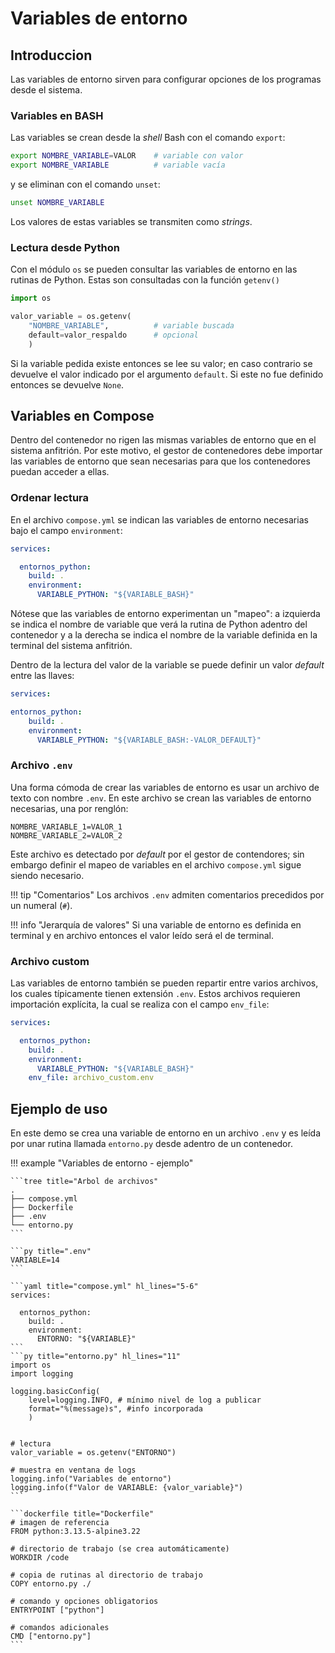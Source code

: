 # Variables de entorno


## Introduccion

Las variables de entorno
sirven para configurar opciones de los programas
desde el sistema.


### Variables en BASH

Las variables se crean desde la *shell* Bash
con el comando `export`:

```bash title="Bash - crear variable de entorno"
export NOMBRE_VARIABLE=VALOR    # variable con valor
export NOMBRE_VARIABLE          # variable vacía
```

y se eliminan con el comando `unset`:

```bash title="Bash - eliminar variable de entorno"
unset NOMBRE_VARIABLE
```
Los valores de estas variables se transmiten como *strings*.

### Lectura desde Python

Con el módulo `os` se pueden consultar
las variables de entorno en las rutinas de Python.
Estas son consultadas con la función `getenv()`

```py title="Python - leer variable de entorno"
import os

valor_variable = os.getenv(
    "NOMBRE_VARIABLE",          # variable buscada
    default=valor_respaldo      # opcional
    )
```

Si la variable pedida existe entonces se lee su valor;
en caso contrario se devuelve
el valor indicado por el argumento `default`.
Si este no fue definido
entonces se devuelve `None`.


## Variables en Compose

Dentro del contenedor no rigen
las mismas variables de entorno
que en el sistema anfitrión.
Por este motivo,
el gestor de contenedores debe importar
las variables de entorno que sean necesarias
para que los contenedores puedan acceder a ellas. 


### Ordenar lectura

En el archivo `compose.yml` se indican
las variables de entorno necesarias
bajo el campo `environment`:

```yaml title="compose.yml - leer variable"
services:

  entornos_python:
    build: .
    environment:
      VARIABLE_PYTHON: "${VARIABLE_BASH}"
```

Nótese que las variables de entorno experimentan un "mapeo":
a izquierda se indica el nombre de variable
que verá la rutina de Python
adentro del contenedor
y a la derecha se indica el nombre de la variable
definida en la terminal del sistema anfitrión.

Dentro de la lectura del valor de la variable
se puede definir un valor *default* entre las llaves:

```yaml title="compose.yml - leer variable (con valor default)"
services:

entornos_python:
    build: .
    environment:
      VARIABLE_PYTHON: "${VARIABLE_BASH:-VALOR_DEFAULT}"
```


### Archivo `.env`

Una forma cómoda de crear las variables de entorno
es usar un archivo de texto con nombre `.env`.
En este archivo se crean
las variables de entorno necesarias,
una por renglón:


```env title="Archivo .env - sintaxis"
NOMBRE_VARIABLE_1=VALOR_1
NOMBRE_VARIABLE_2=VALOR_2
```


Este archivo es detectado por *default*
por el gestor de contendores;
sin embargo definir el mapeo de variables 
en el archivo `compose.yml`
sigue siendo necesario.

!!! tip "Comentarios"
    Los archivos `.env` admiten comentarios
    precedidos por un numeral (`#`).


!!! info "Jerarquía de valores"
    Si una variable de entorno es definida en terminal
    y en archivo entonces el valor leído será el de terminal.



### Archivo custom

Las variables de entorno también se pueden repartir
entre varios archivos,
los cuales típicamente tienen extensión `.env`.
Estos archivos requieren importación explícita,
la cual se realiza con el campo `env_file`:

```yaml hl_lines="7" title="compose.yml - archivo custom"
services:

  entornos_python:
    build: .
    environment:
      VARIABLE_PYTHON: "${VARIABLE_BASH}"
    env_file: archivo_custom.env
```


## Ejemplo de uso

En este demo se crea una variable de entorno
en un archivo `.env`
y es leída por unar rutina llamada `entorno.py`
desde adentro de un contenedor.

!!! example "Variables de entorno - ejemplo"

    ```tree title="Arbol de archivos"
    .
    ├── compose.yml
    ├── Dockerfile
    ├── .env
    └── entorno.py
    ```

    ```py title=".env"
    VARIABLE=14
    ```

    ```yaml title="compose.yml" hl_lines="5-6"
    services:

      entornos_python:
        build: .
        environment:
          ENTORNO: "${VARIABLE}"
    ```
    ```py title="entorno.py" hl_lines="11"
    import os
    import logging

    logging.basicConfig(
        level=logging.INFO, # mínimo nivel de log a publicar
        format="%(message)s", #info incorporada
        )


    # lectura
    valor_variable = os.getenv("ENTORNO")

    # muestra en ventana de logs
    logging.info("Variables de entorno")
    logging.info(f"Valor de VARIABLE: {valor_variable}")
    ```

    ```dockerfile title="Dockerfile"
    # imagen de referencia
    FROM python:3.13.5-alpine3.22

    # directorio de trabajo (se crea automáticamente)
    WORKDIR /code

    # copia de rutinas al directorio de trabajo
    COPY entorno.py ./

    # comando y opciones obligatorios
    ENTRYPOINT ["python"]

    # comandos adicionales
    CMD ["entorno.py"]
    ```
